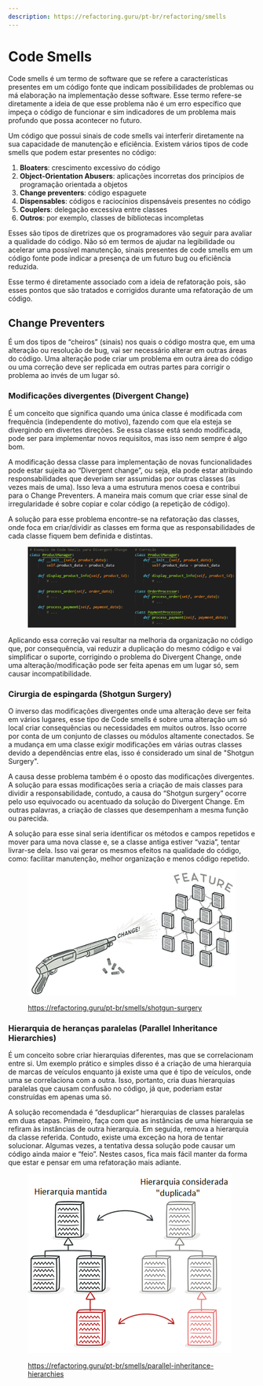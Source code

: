 ```yaml
---
description: https://refactoring.guru/pt-br/refactoring/smells
---
```


# Code Smells

Code smells é um termo de software que se refere a características presentes em um código fonte que indicam possibilidades de problemas ou má elaboração na implementação desse software. Esse termo refere-se diretamente a ideia de que esse problema não é um erro específico que impeça o código de funcionar e sim indicadores de um problema mais profundo que possa acontecer no futuro.

Um código que possui sinais de code smells vai interferir diretamente na sua capacidade de manutenção e eficiência. Existem vários tipos de code smells que podem estar presentes no código:

1. **Bloaters**: crescimento excessivo do código&#x20;
2. **Object-Orientation Abusers**: aplicações incorretas dos princípios de programação orientada a objetos&#x20;
3. **Change preventers**: código espaguete&#x20;
4. **Dispensables**: códigos e raciocínios dispensáveis presentes no código&#x20;
5. **Couplers**: delegação excessiva entre classes&#x20;
6. **Outros**: por exemplo, classes de bibliotecas incompletas&#x20;

Esses são tipos de diretrizes que os programadores vão seguir para avaliar a qualidade do código. Não só em termos de ajudar na legibilidade ou acelerar uma possível manutenção, sinais presentes de code smells em um código fonte pode indicar a presença de um futuro bug ou eficiência reduzida.

Esse termo é diretamente associado com a ideia de refatoração pois, são esses pontos que são tratados e corrigidos durante uma refatoração de um código.

## Change Preventers&#x20;

É um dos tipos de “cheiros” (sinais) nos quais o código mostra que, em uma alteração ou resolução de bug, vai ser necessário alterar em outras áreas do código. Uma alteração pode criar um problema em outra área do código ou uma correção deve ser replicada em outras partes para corrigir o problema ao invés de um lugar só.



### Modificações divergentes (Divergent Change)&#x20;

É um conceito que significa quando uma única classe é modificada com frequência (independente do motivo), fazendo com que ela esteja se divergindo em divertes direções. Se essa classe está sendo modificada, pode ser para implementar novos requisitos, mas isso nem sempre é algo bom.

A modificação dessa classe para implementação de novas funcionalidades pode estar sujeita ao “Divergent change”, ou seja, ela pode estar atribuindo responsabilidades que deveriam ser assumidas por outras classes (as vezes mais de uma). Isso leva a uma estrutura menos coesa e contribui para o Change Preventers. A maneira mais comum que criar esse sinal de irregularidade é sobre copiar e colar código (a repetição de código).&#x20;

A solução para esse problema encontre-se na refatoração das classes, onde foca em criar/dividir as classes em forma que as responsabilidades de cada classe fiquem bem definida e distintas.

<figure><img src="../../.gitbook/assets/image.png" alt=""><figcaption></figcaption></figure>

Aplicando essa correção vai resultar na melhoria da organização no código que, por consequência, vai reduzir a duplicação do mesmo código e vai simplificar o suporte, corrigindo o problema do Divergent Change, onde uma alteração/modificação pode ser feita apenas em um lugar só, sem causar incompatibilidade.

### Cirurgia de espingarda (Shotgun Surgery)&#x20;

O inverso das modificações divergentes onde uma alteração deve ser feita em vários lugares, esse tipo de Code smells é sobre uma alteração um só local criar consequências ou necessidades em muitos outros. Isso ocorre por conta de um conjunto de classes ou módulos altamente conectados. Se a mudança em uma classe exigir modificações em várias outras classes devido a dependências entre elas, isso é considerado um sinal de "Shotgun Surgery".&#x20;

A causa desse problema também é o oposto das modificações divergentes. A solução para essas modificações seria a criação de mais classes para dividir a responsabilidade, contudo, a causa do “Shotgun surgery” ocorre pelo uso equivocado ou acentuado da solução do Divergent Change. Em outras palavras, a criação de classes que desempenham a mesma função ou parecida.&#x20;

A solução para esse sinal seria identificar os métodos e campos repetidos e mover para uma nova classe e, se a classe antiga estiver “vazia”, tentar livrar-se dela. Isso vai gerar os mesmos efeitos na qualidade do código, como: facilitar manutenção, melhor organização e menos código repetido.

<figure><img src="../../.gitbook/assets/image (1).png" alt=""><figcaption><p><a href="https://refactoring.guru/pt-br/smells/shotgun-surgery">https://refactoring.guru/pt-br/smells/shotgun-surgery</a></p></figcaption></figure>

### Hierarquia de heranças paralelas (Parallel Inheritance Hierarchies)&#x20;

É um conceito sobre criar hierarquias diferentes, mas que se correlacionam entre si. Um exemplo prático e simples disso é a criação de uma hierarquia de marcas de veículos enquanto já existe uma que é tipo de veículos, onde uma se correlaciona com a outra. Isso, portanto, cria duas hierarquias paralelas que causam confusão no código, já que, poderiam estar construídas em apenas uma só.

A solução recomendada é “desduplicar” hierarquias de classes paralelas em duas etapas. Primeiro, faça com que as instâncias de uma hierarquia se refiram às instâncias de outra hierarquia. Em seguida, remova a hierarquia da classe referida. Contudo, existe uma exceção na hora de tentar solucionar. Algumas vezes, a tentativa dessa solução pode causar um código ainda maior e “feio”. Nestes casos, fica mais fácil manter da forma que estar e pensar em uma refatoração mais adiante.

<figure><img src="../../.gitbook/assets/image (2).png" alt=""><figcaption><p><a href="https://refactoring.guru/pt-br/smells/parallel-inheritance-hierarchies">https://refactoring.guru/pt-br/smells/parallel-inheritance-hierarchies</a></p></figcaption></figure>

